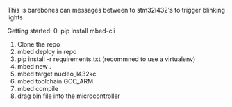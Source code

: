 This is barebones can messages between to stm32l432's to trigger blinking lights

Getting started:
0. pip install mbed-cli 
1. Clone the repo
2. mbed deploy in repo
3. pip install -r requirements.txt (recommned to use a virtualenv)
4. mbed new .
5. mbed target nucleo_l432kc
6. mbed toolchain GCC_ARM
7. mbed compile
8. drag bin file into the microcontroller
